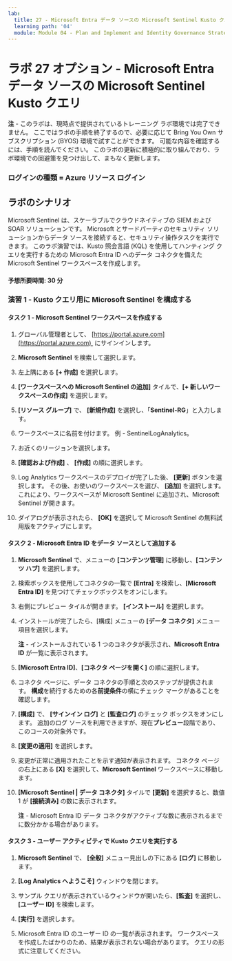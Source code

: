 ```yaml
---
lab:
  title: 27 - Microsoft Entra データ ソースの Microsoft Sentinel Kusto クエリ
  learning path: '04'
  module: Module 04 - Plan and Implement and Identity Governance Strategy
---
```


# ラボ 27 オプション - Microsoft Entra データ ソースの Microsoft Sentinel Kusto クエリ

**注** - このラボは、現時点で提供されているトレーニング ラボ環境では完了できません。  ここではラボの手順を終了するので、必要に応じて Bring You Own サブスクリプション (BYOS) 環境で試すことができます。  可能な内容を確認するには、手順を読んでください。  このラボの更新に積極的に取り組んでおり、ラボ環境での回避策を見つけ出して、まもなく更新します。

### ログインの種類 = Azure リソース ログイン

## ラボのシナリオ

Microsoft Sentinel は、スケーラブルでクラウドネイティブの SIEM および SOAR ソリューションです。  Microsoft とサードパーティのセキュリティ ソリューションからデータ ソースを接続すると、セキュリティ操作タスクを実行できます。  このラボ演習では、Kusto 照会言語 (KQL) を使用してハンティング クエリを実行するための Microsoft Entra ID へのデータ コネクタを備えた Microsoft Sentinel ワークスペースを作成します。 

#### 予想所要時間: 30 分

### 演習 1 - Kusto クエリ用に Microsoft Sentinel を構成する

#### タスク 1 - Microsoft Sentinel ワークスペースを作成する

1. グローバル管理者として、 [https://portal.azure.com](https://portal.azure.com)  にサインインします。

1. **Microsoft Sentinel** を検索して選択します。 

1. 左上隅にある **[+ 作成]** を選択します。

1. **[ワークスペースへの Microsoft Sentinel の追加]** タイルで、**[+ 新しいワークスペースの作成]** を選択します。

1. **[リソース グループ]** で、 **[新規作成]** を選択し、「**Sentinel-RG**」と入力します。

1. ワークスペースに名前を付けます。  例 - SentinelLogAnalytics。

1. お近くのリージョンを選択します。

1. **[確認および作成]** 、 **[作成]** の順に選択します。

1. Log Analytics ワークスペースのデプロイが完了した後、 **[更新]** ボタンを選択します。 その後、お使いのワークスペースを選び、 **[追加]** を選択します。  これにより、ワークスペースが Microsoft Sentinel に追加され、Microsoft Sentinel が開きます。

1. ダイアログが表示されたら、 **[OK]** を選択して Microsoft Sentinel の無料試用版をアクティブにします。

#### タスク 2 - Microsoft Entra ID をデータ ソースとして追加する

1. **Microsoft Sentinel** で、メニューの **[コンテンツ管理]** に移動し、**[コンテンツ ハブ]** を選択します。

1. 検索ボックスを使用してコネクタの一覧で **[Entra]** を検索し、**[Microsoft Entra ID]** を見つけてチェックボックスをオンにします。

1. 右側にプレビュー タイルが開きます。  **[インストール]** を選択します。

1. インストールが完了したら、[構成] メニューの **[データ コネクタ]** メニュー項目を選択します。

    **注** - インストールされている 1 つのコネクタが表示され、**Microsoft Entra ID** が一覧に表示されます。

1. **[Microsoft Entra ID]**、**[コネクタ ページを開く]** の順に選択します。

1. コネクタ ページに、データ コネクタの手順と次のステップが提供されます。 **構成**を続行するための各**前提条件**の横にチェック マークがあることを確認します。

1. **[構成]** で、 **[サインイン ログ]** と **[監査ログ]** のチェック ボックスをオンにします。 追加のログ ソースを利用できますが、現在**プレビュー**段階であり、このコースの対象外です。

1. **[変更の適用]** を選択します。 

1. 変更が正常に適用されたことを示す通知が表示されます。 コネクタ ページの右上にある **[X]** を選択して、**Microsoft Sentinel** ワークスペースに移動します。

1. **[Microsoft Sentinel | データ コネクタ]** タイルで **[更新]** を選択すると、数値 1 が **[接続済み]** の数に表示されます。

   **注** - Microsoft Entra ID データ コネクタがアクティブな数に表示されるまでに数分かかる場合があります。 

#### タスク 3 - ユーザー アクティビティで Kusto クエリを実行する

1. **Microsoft Sentinel** で、 **[全般]** メニュー見出しの下にある **[ログ]** に移動します。

1. **[Log Analytics へようこそ]** ウィンドウを閉じます。

1. サンプル クエリが表示されているウィンドウが開いたら、**[監査]** を選択し、**[ユーザー ID]** を検索します。

1. **[実行]** を選択します。 

1. Microsoft Entra ID のユーザー ID の一覧が表示されます。  ワークスペースを作成したばかりのため、結果が表示されない場合があります。  クエリの形式に注意してください。
